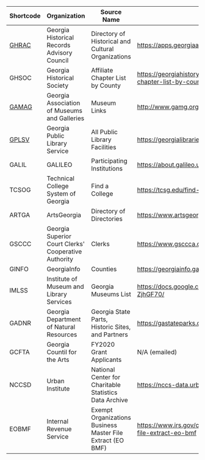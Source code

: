 | Shortcode | Organization | Source Name | Link | # Items |
| --- | --- | --- | --- | --- |
|[GHRAC](GHRAC.csv)| Georgia Historical Records Advisory Council| Directory of Historical and Cultural Organizations | https://apps.georgiaarchives.org/GHRAB/ | 641 |
|GHSOC|Georgia Historical Society |	Affiliate Chapter List by County | https://georgiahistory.com/education-outreach/affiliate-chapter-program/affiliate-chapter-list-by-county/ | 44+36+47 = 127 |
|[GAMAG](GAMAG.csv)|Georgia Association of Museums and Galleries |	Museum Links |	http://www.gamg.org/museumlinks.html |155 |
|[GPLSV](GPLSV.csv)|Georgia Public Library Service |	All Public Library Facilities |	https://georgialibraries.org/allpubliclibraryfacilities/	| 392 |
|GALIL| GALILEO	| Participating Institutions	| https://about.galileo.usg.edu/institutions	| 93 |
|TCSOG| Technical College System of Georgia	| Find a College |	https://tcsg.edu/find-a-college/ |	22|
|ARTGA| ArtsGeorgia |	Directory of Directories |	https://www.artsgeorgia.net/directory/directory-of-directoriescalendars/ |	Meta |
|GSCCC | Georgia Superior Court Clerks' Cooperative Authority |	Clerks |	https://www.gsccca.org/Clerks/ |	159 |
|GINFO | GeorgiaInfo	|Counties	|https://georgiainfo.galileo.usg.edu/topics/counties/	| 159|
|IMLSS| Institute of Museum and Library Services | Georgia Museums List | https://docs.google.com/spreadsheets/d/104wXi8wh6VXIIjFJNYlrtphh9G7J7TxztVD-ZjhGF70/ | 491 |
|GADNR| Georgia Department of Natural Resources | Georgia State Parts, Historic Sites, and Partners | https://gastateparks.org/Map | 72 |
|GCFTA| Georgia Countil for the Arts | FY2020 Grant Applicants | N/A (emailed) | 556 |
|NCCSD | Urban Institute | National Center for Charitable Statistics Data Archive | https://nccs-data.urban.org/index.php | ??? |
|EOBMF |Internal Revenue Service | Exempt Organizations Business Master File Extract (EO BMF) | https://www.irs.gov/charities-non-profits/exempt-organizations-business-master-file-extract-eo-bmf | ??? |
